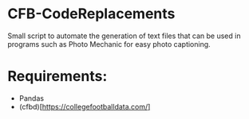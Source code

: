 # CFB-CodeReplacements
Small script to automate the generation of text files that can be used in programs such as Photo Mechanic for easy photo captioning.

# Requirements:
* Pandas
* (cfbd)[https://collegefootballdata.com/]
